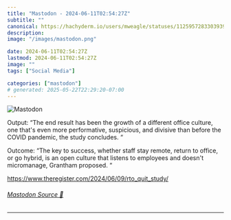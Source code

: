 ```yaml
---
title: "Mastodon - 2024-06-11T02:54:27Z"
subtitle: ""
canonical: https://hachyderm.io/users/mweagle/statuses/112595728330393953
description:
image: "/images/mastodon.png"

date: 2024-06-11T02:54:27Z
lastmod: 2024-06-11T02:54:27Z
image: ""
tags: ["Social Media"]

categories: ["mastodon"]
# generated: 2025-05-22T22:29:20-07:00
---
```

![Mastodon](/images/mastodon.png)

<p>Output: “The end result has been the growth of a different office culture, one that&#39;s even more performative, suspicious, and divisive than before the COVID pandemic, the study concludes. “</p><p>Outcome: “The key to success, whether staff stay remote, return to office, or go hybrid, is an open culture that listens to employees and doesn&#39;t micromanage, Grantham proposed. “</p><p><a href="https://www.theregister.com/2024/06/09/rto_quit_study/" target="_blank" rel="nofollow noopener noreferrer" translate="no"><span class="invisible">https://www.</span><span class="ellipsis">theregister.com/2024/06/09/rto</span><span class="invisible">_quit_study/</span></a></p>


###### [Mastodon Source 🐘](https://hachyderm.io/@mweagle/112595728330393953)

___
